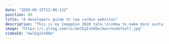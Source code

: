 ```yaml
---
date: "2020-09-15T12:00:11Z"
position: 68
title: "A developers guide to low carbon websites"
description: "This is my ImageCon 2020 talk.\n\nHow to make more sustainable choices in the production of web technology. This talk helps developers to make changes to their code so that their website has a lower carbon footprint.\n\nIf the internet was a country, it would be the world’s sixth biggest polluter. The internet consumes a lot of electricity. 466TWh per year to be precise. That’s more than the entire United Kingdom (300TWh)! \n\nCarbon emissions are generated all over the place, from data centers to our personal devices. The average website produces 1.76 grams CO2 per page view. For a website with 10,000 monthly page views, that's 211 kg CO2 per year. These are staggering numbers and they will only go up as the internet is growing at a frightening rate. To make the internet more sustainable, web developers have three areas of attention.\n\n1. Design and content\n2. Front-end development best practices\n3. Server architecture choices"
image: "https://i.ytimg.com/vi/ewlEgIsh6Dw/maxresdefault.jpg"
videoId: "ewlEgIsh6Dw"
---
```



